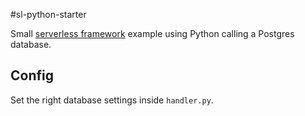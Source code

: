 #sl-python-starter

Small [serverless framework](https://github.com/serverless/serverless) example using Python calling a Postgres database.

## Config

Set the right database settings inside `handler.py`.
